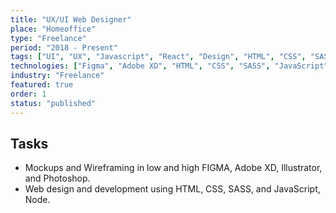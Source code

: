 ```yaml
---
title: "UX/UI Web Designer"
place: "Homeoffice"
type: "Freelance"
period: "2018 - Present"
tags: ["UI", "UX", "Javascript", "React", "Design", "HTML", "CSS", "SASS", "Astro", "Web", "Wireframe", "Mockeups", "Adobe"]
technologies: ["Figma", "Adobe XD", "HTML", "CSS", "SASS", "JavaScript", "Node", "React"]
industry: "Freelance"
featured: true
order: 1
status: "published"
---
```


## Tasks

- Mockups and Wireframing in low and high FIGMA, Adobe XD, Illustrator, and Photoshop.
- Web design and development using HTML, CSS, SASS, and JavaScript, Node.